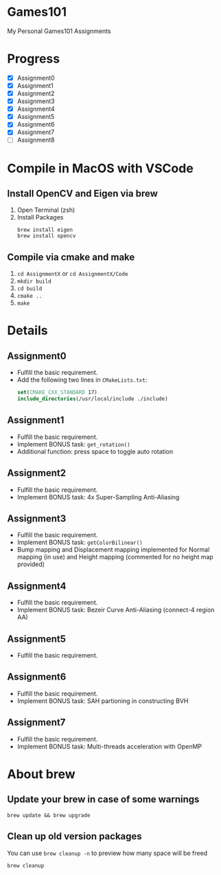 # Games101

My Personal Games101 Assignments

# Progress

- [x] Assignment0 
- [x] Assignment1
- [x] Assignment2 
- [x] Assignment3 
- [x] Assignment4 
- [x] Assignment5 
- [x] Assignment6 
- [x] Assignment7 
- [ ] Assignment8 

# Compile in MacOS with VSCode

## Install OpenCV and Eigen via brew

1. Open Terminal (zsh)
2. Install Packages
    ```shell
    brew install eigen
    brew install opencv
    ```

## Compile via cmake and make

1. `cd AssignmentX` or `cd AssignmentX/Code`
2. `mkdir build`
3. `cd build`
4. `cmake ..`
5. `make`

# Details

## Assignment0

- Fulfill the basic requirement.
- Add the following two lines in `CMakeLists.txt`:
    ```cmake
    set(CMAKE_CXX_STANDARD 17)
    include_directories(/usr/local/include ./include)
    ```

## Assignment1

- Fulfill the basic requirement.
- Implement BONUS task: `get_rotation()`
- Additional function: press space to toggle auto rotation

## Assignment2

- Fulfill the basic requirement.
- Implement BONUS task: 4x Super-Sampling Anti-Aliasing
  
## Assignment3

- Fulfill the basic requirement.
- Implement BONUS task: `getColorBilinear()`
- Bump mapping and Displacement mapping implemented for Normal mapping (in use) and Height mapping (commented for no height map provided)

## Assignment4

- Fulfill the basic requirement.
- Implement BONUS task: Bezeir Curve Anti-Aliasing (connect-4 region AA)

## Assignment5

- Fulfill the basic requirement.

## Assignment6

- Fulfill the basic requirement.
- Implement BONUS task: SAH partioning in constructing BVH

## Assignment7

- Fulfill the basic requirement.
- Implement BONUS task: Multi-threads acceleration with OpenMP

# About brew

## Update your brew in case of some warnings

```shell
brew update && brew upgrade
```

## Clean up old version packages

You can use `brew cleanup -n` to preview how many space will be freed

```shell
brew cleanup
```